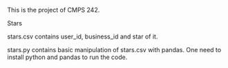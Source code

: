 This is the project of CMPS 242.

Stars

stars.csv contains user_id, business_id and star of it.

stars.py contains basic manipulation of stars.csv with pandas. One need to install python and pandas to run the code.
